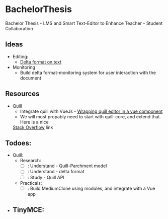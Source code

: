 # BachelorThesis
Bachelor Thesis - LMS and Smart Text-Editor to Enhance Teacher - Student Collaboration

## Ideas
  - Editing:
    - <a href="https://quilljs.com/guides/designing-the-delta-format/">Delta format on text</a> 
  - Monitoring
    - Build delta format-monitoring system for user interaction with the document   
## Resources
  - Quill
    - Integrate quill with VueJs - <a href="https://pineco.de/wrapping-quill-editor-in-a-vue-component/"> 
    Wrapping quill editor in a vue component</a> 
    - We will most propably need to start with quill-core, and extend that. Here is a nice
    <a href="https://stackoverflow.com/questions/51125342/implement-custom-editor-for-quill-blot">
    Stack Overflow</a> link

## Todoes:
  - Quill:
    - Research:
      - [ ] : Understand - Quill-Parchment model
      - [ ] : Understand - delta format
      - [ ] : Study - Quill API
    - Practicals:
      - [ ] : Build MediumClone using modules, and integrate with a Vue app

  - TinyMCE:
    - 


